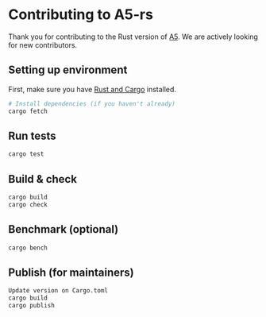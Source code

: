 # Contributing to A5-rs

Thank you for contributing to the Rust version of [A5](https://a5geo.org). We are actively looking for new contributors.

## Setting up environment

First, make sure you have [Rust and Cargo](https://www.rust-lang.org/tools/install) installed.

```bash
# Install dependencies (if you haven't already)
cargo fetch
```

## Run tests

```bash
cargo test
```

## Build & check

```bash
cargo build
cargo check
```

## Benchmark (optional)

```bash
cargo bench
```

## Publish (for maintainers)

```bash
Update version on Cargo.toml
cargo build
cargo publish
``` 
